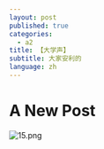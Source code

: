 ```yaml
---
layout: post
published: true
categories:
  - a2
title: 【大学声】
subtitle: 大家安利的
language: zh
---
```

# A New Post


![15.png]({{site.baseurl}}/image/15.png)
